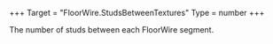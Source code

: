 +++
Target = "FloorWire.StudsBetweenTextures"
Type = number
+++

The number of studs between each FloorWire segment.